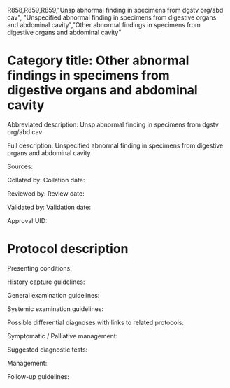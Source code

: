 R858,R859,R859,"Unsp abnormal finding in specimens from dgstv org/abd cav", "Unspecified abnormal finding in specimens from digestive organs and abdominal cavity","Other abnormal findings in specimens from digestive organs and abdominal cavity"
# Category title: Other abnormal findings in specimens from digestive organs and abdominal cavity

Abbreviated description: Unsp abnormal finding in specimens from dgstv org/abd cav

Full description: Unspecified abnormal finding in specimens from digestive organs and abdominal cavity

Sources:

Collated by:
Collation date:

Reviewed by:
Review date:

Validated by:
Validation date:

Approval UID:

# Protocol description

Presenting conditions:

History capture guidelines:

General examination guidelines:

Systemic examination guidelines:

Possible differential diagnoses with links to related protocols:

Symptomatic / Palliative management:

Suggested diagnostic tests:

Management:

Follow-up guidelines:
